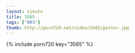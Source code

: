 ```yaml
--- 
layout: sieutv
title: 3565
tags: ["003"]
thumb: http://porn720.net/video/3565/poster.jpg
---
```

{% include porn720 key="3565" %} 
